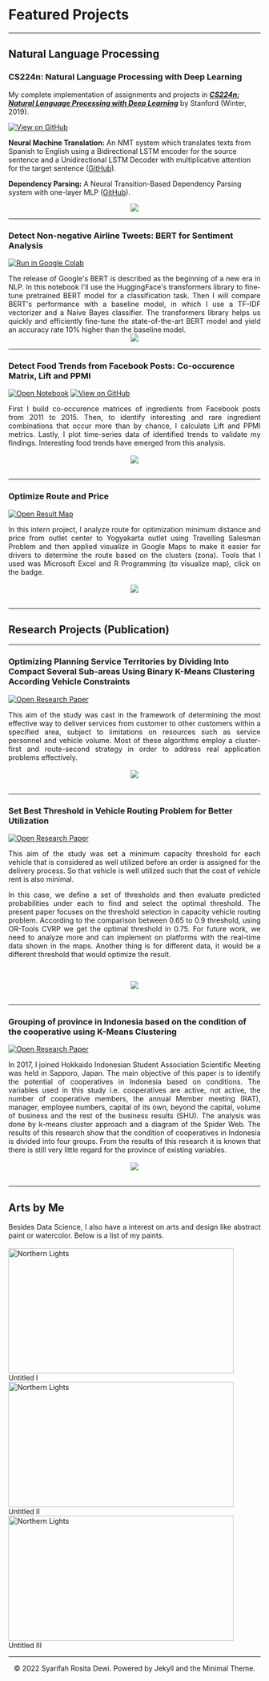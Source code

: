 # Featured Projects
---
## Natural Language Processing

### CS224n: Natural Language Processing with Deep Learning

My complete implementation of assignments and projects in [***CS224n: Natural Language Processing with Deep Learning***](http://web.stanford.edu/class/cs224n/) by Stanford (Winter, 2019).

[![View on GitHub](https://img.shields.io/badge/GitHub-View_on_GitHub-blue?logo=GitHub)](https://github.com/chriskhanhtran/CS224n-NLP-Solutions/tree/master/assignments/)

**Neural Machine Translation:** An NMT system which translates texts from Spanish to English using a Bidirectional LSTM encoder for the source sentence and a Unidirectional LSTM Decoder with multiplicative attention for the target sentence ([GitHub](https://github.com/chriskhanhtran/CS224n-NLP-Solutions/tree/master/assignments/)).

**Dependency Parsing:** A Neural Transition-Based Dependency Parsing system with one-layer MLP ([GitHub](https://github.com/chriskhanhtran/CS224n-NLP-Assignments/tree/master/assignments/a3)).

<center><img src="images/nlp.png"/></center>

---
### Detect Non-negative Airline Tweets: BERT for Sentiment Analysis

[![Run in Google Colab](https://img.shields.io/badge/Colab-Run_in_Google_Colab-blue?logo=Google&logoColor=FDBA18)](https://colab.research.google.com/drive/1f32gj5IYIyFipoINiC8P3DvKat-WWLUK)

<div style="text-align: justify">The release of Google's BERT is described as the beginning of a new era in NLP. In this notebook I'll use the HuggingFace's transformers library to fine-tune pretrained BERT model for a classification task. Then I will compare BERT's performance with a baseline model, in which I use a TF-IDF vectorizer and a Naive Bayes classifier. The transformers library helps us quickly and efficiently fine-tune the state-of-the-art BERT model and yield an accuracy rate 10% higher than the baseline model.</div>

<center><img src="images/BERT-classification.png"/></center>

---
### Detect Food Trends from Facebook Posts: Co-occurence Matrix, Lift and PPMI

[![Open Notebook](https://img.shields.io/badge/Jupyter-Open_Notebook-blue?logo=Jupyter)](projects/detect-food-trends-facebook.html)
[![View on GitHub](https://img.shields.io/badge/GitHub-View_on_GitHub-blue?logo=GitHub)](https://github.com/chriskhanhtran/facebook-detect-food-trends)

<div style="text-align: justify">First I build co-occurence matrices of ingredients from Facebook posts from 2011 to 2015. Then, to identify interesting and rare ingredient combinations that occur more than by chance, I calculate Lift and PPMI metrics. Lastly, I plot time-series data of identified trends to validate my findings. Interesting food trends have emerged from this analysis.</div>
<br>
<center><img src="images/fb-food-trends.png"></center>
<br>

---
### Optimize Route and Price

[![Open Result Map](https://img.shields.io/badge/R-Open_R_Map-blue?logo=R)](https://s3.us-west-2.amazonaws.com/secure.notion-static.com/37d381f2-ef43-44b5-96db-f521d573a898/YKMAP.html?X-Amz-Algorithm=AWS4-HMAC-SHA256&X-Amz-Content-Sha256=UNSIGNED-PAYLOAD&X-Amz-Credential=AKIAT73L2G45EIPT3X45%2F20221222%2Fus-west-2%2Fs3%2Faws4_request&X-Amz-Date=20221222T033926Z&X-Amz-Expires=86400&X-Amz-Signature=3279f610398e237de07a97ddcb90ab136e98a0f9f348c76e65f20a604722f86f&X-Amz-SignedHeaders=host&x-id=GetObject)

<div style="text-align: justify">In this intern project, I analyze route for optimization minimum distance and price from outlet center to Yogyakarta outlet using Travelling Salesman Problem and then applied visualize in Google Maps to make it easier for drivers to determine the route based on the clusters (zona). Tools that I used was Microsoft Excel and R Programming (to visualize map), click on the badge.</div>
<br>
<center><img src="images/cluster_R_map.jpg"/></center>
<br>

---
## Research Projects (Publication)


---
### Optimizing Planning Service Territories by Dividing Into Compact Several Sub-areas Using Binary K-Means Clustering According Vehicle Constraints

[![Open Research Paper](https://img.shields.io/badge/PDF-Open_Research_Paper-blue?logo=adobe-acrobat-reader&logoColor=white)](https://arxiv.org/abs/2010.10934)

<div style="text-align: justify">This aim of the study was cast in the framework of determining the most effective way to deliver services from customer to other customers within a specified area, subject to limitations on resources such as service personnel and vehicle volume. Most of these algorithms employ a cluster-first and route-second strategy in order to address real application problems effectively.

</div>
<br>
<center><img src="images/WP_Research_1.jpg"/></center>
<br>


---
### Set Best Threshold in Vehicle Routing Problem for Better Utilization

[![Open Research Paper](https://img.shields.io/badge/PDF-Open_Research_Paper-blue?logo=adobe-acrobat-reader&logoColor=white)](https://www.researchgate.net/publication/346926919_Set_Best_Threshold_in_Vehicle_Routing_Problem_for_Better_Utilization)

<div style="text-align: justify">This aim of the study was set a minimum capacity threshold for each vehicle that is considered as well utilized before an order is assigned for the delivery process. So that vehicle is well utilized such that the cost of vehicle rent is also minimal.

In this case, we define a set of thresholds and then evaluate predicted probabilities under each to find and select the optimal threshold. The present paper focuses on the threshold selection in capacity vehicle routing problem. According to the comparison between 0.65 to 0.9 threshold, using OR-Tools CVRP we get the optimal threshold in 0.75. For future work, we need to analyze more and can implement on platforms with the real-time data shown in the maps. Another thing is for different data, it would be a different threshold that would optimize the result.</div>
<br>
<center><img src="images/WP_Research_2.jpg"/></center>
<br>


---
### Grouping of province in Indonesia based on the condition of the cooperative using K-Means Clustering

[![Open Research Paper](https://img.shields.io/badge/PDF-Open_Research_Paper-blue?logo=adobe-acrobat-reader&logoColor=white)](https://s3.us-west-2.amazonaws.com/secure.notion-static.com/85cff0da-d55f-4926-9750-eec1a3c1d4a3/PUBLICATION.pdf?X-Amz-Algorithm=AWS4-HMAC-SHA256&X-Amz-Content-Sha256=UNSIGNED-PAYLOAD&X-Amz-Credential=AKIAT73L2G45EIPT3X45%2F20221221%2Fus-west-2%2Fs3%2Faws4_request&X-Amz-Date=20221221T092037Z&X-Amz-Expires=86400&X-Amz-Signature=9aee3783dac75d7a1c595282192813acb16bfab5aab5012cb7c4da06e76cdb52&X-Amz-SignedHeaders=host&response-content-disposition=filename%3D%22PUBLICATION.pdf%22&x-id=GetObject)

<div style="text-align: justify">In 2017, I joined Hokkaido Indonesian Student Association Scientific Meeting was held in Sapporo, Japan. The main objective of this paper is to identify the potential of cooperatives in Indonesia based on conditions. The variables used in this study i.e. cooperatives are active, not active, the number of cooperative members, the annual Member meeting (RAT), manager, employee numbers, capital of its own, beyond the capital, volume of business and the rest of the business results (SHU). The analysis was done by k-means cluster approach and a diagram of the Spider Web. The results of this research show that the condition of cooperatives in Indonesia is divided into four groups. From the results of this research it is known that there is still very little regard for the province of existing variables.</div>
<br>
<center><img src="images/Koperasi-Indonesia.jpg"/></center>
<br>


---
## Arts by Me

<!-- [![View My Films](https://img.shields.io/badge/YouTube-View_My_Films-grey?logo=youtube&labelColor=FF0000)](https://www.youtube.com/watch?v=vfZwdEWgUPE) -->

<div style="text-align: justify">Besides Data Science, I also have a interest on arts and design like abstract paint or watercolor. Below is a list of my paints.</div>
<br>

<div class="gallery">
<img src="images/Untitled I.jpg" alt="Northern Lights" width="450" height="250">
  <div class="desc">Untitled I</div>
<img src="images/Untitled II.jpg" alt="Northern Lights" width="450" height="250">
  <div class="desc">Untitled II</div>
<img src="images/Untitled III.jpg" alt="Northern Lights" width="450" height="250">
  <div class="desc">Untitled III</div>
  </div>
  
---
<center>© 2022 Syarifah Rosita Dewi. Powered by Jekyll and the Minimal Theme.</center>
